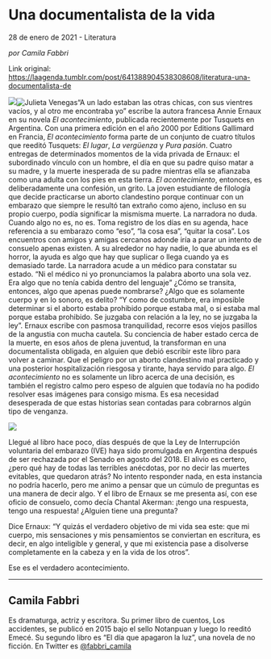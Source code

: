 # Una documentalista de la vida



28 de enero de 2021 - Literatura

_por Camila Fabbri_

Link original: https://laagenda.tumblr.com/post/641388904538308608/literatura-una-documentalista-de

![](https://64.media.tumblr.com/6d6f07f42f69a0f289853c29eda266fe/cab789b5d37642c5-7a/s500x750/12a2ff983e08feef9eb99f4380cc23799bd86b94.jpg)![Julieta Venegas](https://64.media.tumblr.com/a97cae465ca08c9211e1a37faca18ef4/cab789b5d37642c5-53/s250x400/d6e21110ad3e4d6c6907198646d852b7c4c0c37f.jpg)“A un lado estaban
las otras chicas, con sus vientres vacíos, y al otro me encontraba yo” escribe
la autora francesa Annie Ernaux en su novela *El acontecimiento*, publicada
recientemente por Tusquets en Argentina. Con una primera edición en el año 2000
por Editions Gallimard en Francia, *El acontecimiento* forma parte de un
conjunto de cuatro títulos que reeditó Tusquets:  *El lugar*, *La vergüenza* y *Pura pasión*.
Cuatro entregas de determinados momentos de la vida privada de Ernaux: el
subordinado vínculo con un hombre, el día en que su padre quiso matar a su
madre, y la muerte inesperada de su padre mientras ella se afianzaba como una
adulta con los pies en esta tierra. *El acontecimiento*, entonces, es
deliberadamente una confesión, un grito. La joven estudiante de filología que
decide practicarse un aborto clandestino porque continuar con un embarazo que
siempre le resultó tan extraño como ajeno, incluso en su propio cuerpo, podía
significar la mismísma muerte. La narradora no duda. Cuando algo no es, no es. Toma registro de los días en su
agenda, hace referencia a su embarazo como “eso”, “la cosa esa”, “quitar la
cosa”. Los encuentros con amigos y amigas cercanos adonde iría a parar un
intento de consuelo apenas existen. A su alrededor no hay nadie, lo que abunda
es el horror, la ayuda es algo que hay que suplicar o llega cuando ya es
demasiado tarde. La narradora acude a un médico para constatar su estado. “Ni
el médico ni yo pronunciamos la palabra aborto una sola vez. Era algo que no
tenía cabida dentro del lenguaje” ¿Cómo se transita, entonces, algo que apenas
puede nombrarse? ¿Algo que es solamente cuerpo y en lo sonoro, es delito? “Y
como de costumbre, era imposible determinar si el aborto estaba prohibido
porque estaba mal, o si estaba mal porque estaba prohibido. Se juzgaba con
relación a la ley, no se juzgaba la ley”. Ernaux escribe con pasmosa
tranquilidad, recorre esos viejos pasillos de la angustia con mucha cautela. Su
conciencia de haber estado cerca de la muerte, en esos años de plena juventud,
la transforman en una documentalista obligada, en alguien que debió escribir este libro para volver a caminar.
Que el peligro por un aborto clandestino mal practicado y una posterior
hospitalización riesgosa y tirante, haya servido para algo. *El acontecimiento* no es solamente un libro acerca de una decisión, es también el registro
calmo pero espeso de alguien que todavía no ha podido
resolver esas imágenes para consigo misma. Es esa necesidad desesperada de que
estas historias sean contadas para cobrarnos algún tipo de venganza. 

![](https://64.media.tumblr.com/a05c5cb6d48991c66fa100d776765dbe/cab789b5d37642c5-a9/s500x750/8d7b3aec002983155453511826811f7d653a937d.jpg)

Llegué al libro hace
poco, días después de que la Ley de
Interrupción voluntaria del embarazo (IVE) haya sido promulgada en Argentina
después de ser rechazada por el Senado en agosto del 2018. El alivio es certero, ¿pero qué hay de todas
las terribles anécdotas, por no decir las muertes evitables, que quedaron
atrás? No intento responder nada, en
esta instancia no podría hacerlo, pero me animo a pensar que un cúmulo de preguntas
es una manera de decir algo. Y el libro de Ernaux se me presenta así, con ese
oficio de consuelo, como decía Chantal Akerman: ¡tengo una respuesta, tengo una
respuesta! ¿Alguien tiene una pregunta? 

Dice Ernaux: “Y
quizás el verdadero objetivo de mi vida sea este: que mi cuerpo, mis sensaciones
y mis pensamientos se conviertan en escritura, es decir, en algo inteligible y
general, y que mi existencia pase a disolverse completamente en la cabeza y en
la vida de los otros”.

Ese es el verdadero
acontecimiento.



---

Camila Fabbri
-------------

 Es dramaturga, actriz y escritora. Su primer libro de cuentos, Los accidentes, se publicó en 2015 bajo el sello Notanpuan y luego lo reeditó Emecé. Su segundo libro es “El día que apagaron la luz”, una novela de no ficción. En Twitter es [@fabbri\_camila](https://twitter.com/fabbri_camila) 

